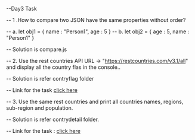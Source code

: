 --Day3 Task

-- 1 .How to compare two JSON have the same properties without order?

-- a. let obj1 = { name : "Person1", age : 5 }
-- b. let obj2 = { age : 5, name : "Person1" }

-- Solution is compare.js

-- 2. Use the rest countries API URL -> "https://restcountries.com/v3.1/all" and display all the country flas in the console..

-- Solution is refer contryflag folder

-- Link for the task [ click here ](http://127.0.0.1:5500/XML/index.html)

-- 3. Use the same rest countries and print all countries names, regions, sub-region and population.

-- Solution is refer contrydetail folder.

-- Link for the task : [ click here ](http://127.0.0.1:5500/XML/contrydetail/index.html)

